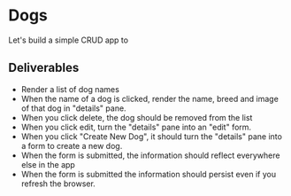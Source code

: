 # Dogs 
Let's build a simple CRUD app to 

## Deliverables
* Render a list of dog names
* When the name of a dog is clicked, render the name, breed and image of that dog in "details" pane.
* When you click delete, the dog should be removed from the list
* When you click edit, turn the "details" pane into an "edit" form.
* When you click "Create New Dog", it should turn the "details" pane into a form to create a new dog.
* When the form is submitted, the information should reflect everywhere else in the app
* When the form is submitted the information should persist even if you refresh the browser.
